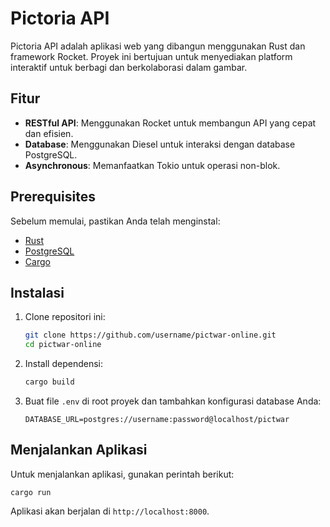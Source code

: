# Pictoria API

Pictoria API adalah aplikasi web yang dibangun menggunakan Rust dan framework Rocket. Proyek ini bertujuan untuk menyediakan platform interaktif untuk berbagi dan berkolaborasi dalam gambar.

## Fitur

- **RESTful API**: Menggunakan Rocket untuk membangun API yang cepat dan efisien.
- **Database**: Menggunakan Diesel untuk interaksi dengan database PostgreSQL.
- **Asynchronous**: Memanfaatkan Tokio untuk operasi non-blok.

## Prerequisites

Sebelum memulai, pastikan Anda telah menginstal:

- [Rust](https://www.rust-lang.org/tools/install)
- [PostgreSQL](https://www.postgresql.org/download/)
- [Cargo](https://doc.rust-lang.org/cargo/getting-started/installation.html)

## Instalasi

1. Clone repositori ini:
   ```bash
   git clone https://github.com/username/pictwar-online.git
   cd pictwar-online
   ```

2. Install dependensi:
   ```bash
   cargo build
   ```

3. Buat file `.env` di root proyek dan tambahkan konfigurasi database Anda:
   ```env
   DATABASE_URL=postgres://username:password@localhost/pictwar
   ```

## Menjalankan Aplikasi

Untuk menjalankan aplikasi, gunakan perintah berikut:
```
cargo run
```
Aplikasi akan berjalan di `http://localhost:8000`.